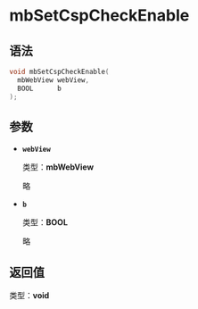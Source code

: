 # mbSetCspCheckEnable

## 语法

``` cpp
void mbSetCspCheckEnable(
  mbWebView webView,
  BOOL      b
);
```

## 参数

- **`webView`**

  类型：**mbWebView**

  略

- **`b`**

  类型：**BOOL**

  略

## 返回值

类型：**void**
